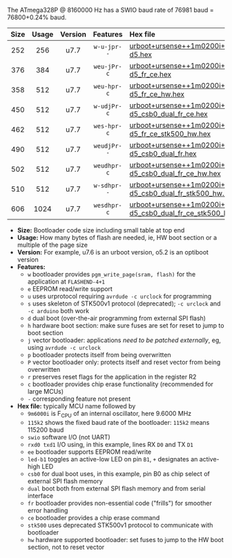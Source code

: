 The ATmega328P @ 8160000 Hz has a SWIO baud rate of 76981 baud = 76800+0.24% baud.

|Size|Usage|Version|Features|Hex file|
|:-:|:-:|:-:|:-:|:--|
|252|256|u7.7|`w-u-jpr--`|[urboot+ursense++1m0200i++++9k6_swio_rxd0_txd1_led-d5.hex](https://raw.githubusercontent.com/stefanrueger/urboot.hex/main/boards/ursense/internal_oscillator/fint++1m0200_Hz/br++++9k6_bps/urboot+ursense++1m0200i++++9k6_swio_rxd0_txd1_led-d5.hex)|
|376|384|u7.7|`weu-jPr-c`|[urboot+ursense++1m0200i++++9k6_swio_rxd0_txd1_ee_led-d5_fr_ce.hex](https://raw.githubusercontent.com/stefanrueger/urboot.hex/main/boards/ursense/internal_oscillator/fint++1m0200_Hz/br++++9k6_bps/urboot+ursense++1m0200i++++9k6_swio_rxd0_txd1_ee_led-d5_fr_ce.hex)|
|358|512|u7.7|`weu-hpr-c`|[urboot+ursense++1m0200i++++9k6_swio_rxd0_txd1_ee_led-d5_fr_ce_hw.hex](https://raw.githubusercontent.com/stefanrueger/urboot.hex/main/boards/ursense/internal_oscillator/fint++1m0200_Hz/br++++9k6_bps/urboot+ursense++1m0200i++++9k6_swio_rxd0_txd1_ee_led-d5_fr_ce_hw.hex)|
|450|512|u7.7|`w-udjPr-c`|[urboot+ursense++1m0200i++++9k6_swio_rxd0_txd1_led-d5_csb0_dual_fr_ce.hex](https://raw.githubusercontent.com/stefanrueger/urboot.hex/main/boards/ursense/internal_oscillator/fint++1m0200_Hz/br++++9k6_bps/urboot+ursense++1m0200i++++9k6_swio_rxd0_txd1_led-d5_csb0_dual_fr_ce.hex)|
|462|512|u7.7|`wes-hpr-c`|[urboot+ursense++1m0200i++++9k6_swio_rxd0_txd1_ee_led-d5_fr_ce_stk500_hw.hex](https://raw.githubusercontent.com/stefanrueger/urboot.hex/main/boards/ursense/internal_oscillator/fint++1m0200_Hz/br++++9k6_bps/urboot+ursense++1m0200i++++9k6_swio_rxd0_txd1_ee_led-d5_fr_ce_stk500_hw.hex)|
|490|512|u7.7|`weudjPr--`|[urboot+ursense++1m0200i++++9k6_swio_rxd0_txd1_ee_led-d5_csb0_dual_fr.hex](https://raw.githubusercontent.com/stefanrueger/urboot.hex/main/boards/ursense/internal_oscillator/fint++1m0200_Hz/br++++9k6_bps/urboot+ursense++1m0200i++++9k6_swio_rxd0_txd1_ee_led-d5_csb0_dual_fr.hex)|
|502|512|u7.7|`weudhpr-c`|[urboot+ursense++1m0200i++++9k6_swio_rxd0_txd1_ee_led-d5_csb0_dual_fr_ce_hw.hex](https://raw.githubusercontent.com/stefanrueger/urboot.hex/main/boards/ursense/internal_oscillator/fint++1m0200_Hz/br++++9k6_bps/urboot+ursense++1m0200i++++9k6_swio_rxd0_txd1_ee_led-d5_csb0_dual_fr_ce_hw.hex)|
|510|512|u7.7|`w-sdhpr--`|[urboot+ursense++1m0200i++++9k6_swio_rxd0_txd1_led-d5_csb0_dual_fr_stk500_hw.hex](https://raw.githubusercontent.com/stefanrueger/urboot.hex/main/boards/ursense/internal_oscillator/fint++1m0200_Hz/br++++9k6_bps/urboot+ursense++1m0200i++++9k6_swio_rxd0_txd1_led-d5_csb0_dual_fr_stk500_hw.hex)|
|606|1024|u7.7|`wesdhpr-c`|[urboot+ursense++1m0200i++++9k6_swio_rxd0_txd1_ee_led-d5_csb0_dual_fr_ce_stk500_hw.hex](https://raw.githubusercontent.com/stefanrueger/urboot.hex/main/boards/ursense/internal_oscillator/fint++1m0200_Hz/br++++9k6_bps/urboot+ursense++1m0200i++++9k6_swio_rxd0_txd1_ee_led-d5_csb0_dual_fr_ce_stk500_hw.hex)|

- **Size:** Bootloader code size including small table at top end
- **Usage:** How many bytes of flash are needed, ie, HW boot section or a multiple of the page size
- **Version:** For example, u7.6 is an urboot version, o5.2 is an optiboot version
- **Features:**
  + `w` bootloader provides `pgm_write_page(sram, flash)` for the application at `FLASHEND-4+1`
  + `e` EEPROM read/write support
  + `u` uses urprotocol requiring `avrdude -c urclock` for programming
  + `s` uses skeleton of STK500v1 protocol (deprecated); `-c urclock` and `-c arduino` both work
  + `d` dual boot (over-the-air programming from external SPI flash)
  + `h` hardware boot section: make sure fuses are set for reset to jump to boot section
  + `j` vector bootloader: applications *need to be patched externally*, eg, using `avrdude -c urclock`
  + `p` bootloader protects itself from being overwritten
  + `P` vector bootloader only: protects itself and reset vector from being overwritten
  + `r` preserves reset flags for the application in the register R2
  + `c` bootloader provides chip erase functionality (recommended for large MCUs)
  + `-` corresponding feature not present
- **Hex file:** typically MCU name followed by
  + `9m6000i` is F<sub>CPU</sub> of an internal oscillator, here 9.6000 MHz
  + `115k2` shows the fixed baud rate of the bootloader: `115k2` means 115200 baud
  + `swio` software I/O (not UART)
  + `rxd0 txd1` I/O using, in this example, lines RX `D0` and TX `D1`
  + `ee` bootloader supports EEPROM read/write
  + `led-b1` toggles an active-low LED on pin `B1`, `+` designates an active-high LED
  + `csb0` for dual boot uses, in this example, pin B0 as chip select of external SPI flash memory
  + `dual` boot both from external SPI flash memory and from serial interface
  + `fr` bootloader provides non-essential code ("frills") for smoother error handling
  + `ce` bootloader provides a chip erase command
  + `stk500` uses deprecated STK500v1 protocol to communicate with bootloader
  + `hw` hardware supported bootloader: set fuses to jump to the HW boot section, not to reset vector

